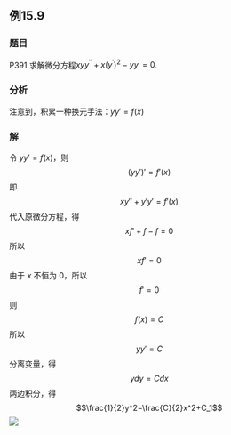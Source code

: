 ## 例15.9
### 题目
P391 求解微分方程${xy}{y}^{\prime \prime } + x{( {y}^{\prime }) }^{2} - y{y}^{\prime } = 0$.
### 分析
注意到，积累一种换元手法：$yy'=f(x)$
### 解
令 $yy'=f(x)$，则
$$(yy')'=f'(x)$$
即
$$xy''+y'y'=f'(x)$$
代入原微分方程，得
$$xf'+f-f=0$$
所以
$$xf'=0$$
由于 $x$ 不恒为 $0$，所以
$$f'=0$$
则
$$f(x)=C$$
所以
$$yy'=C$$
分离变量，得
$$ydy=Cdx$$
两边积分，得
$$\frac{1}{2}y^2=\frac{C}{2}x^2+C_1$$
![](https://img.hwenyi.live/202410272041366.webp)

